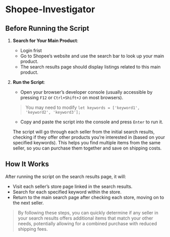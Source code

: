 # Shopee-Investigator

## Before Running the Script
1. **Search for Your Main Product**:
   - Login frist
   - Go to Shopee’s website and use the search bar to look up your main product.
   - The search results page should display listings related to this main product.

2. **Run the Script**:
   - Open your browser’s developer console (usually accessible by pressing `F12` or `Ctrl+Shift+J` on most browsers).
   > You may need to modify `let keywords = ['keyword1', 'keyword2', 'keyword3'];`
   - Copy and paste the script into the console and press `Enter` to run it.

   The script will go through each seller from the initial search results, checking if they offer other products you’re interested in (based on your specified keywords). This helps you find multiple items from the same seller, so you can purchase them together and save on shipping costs.

## How It Works
After running the script on the search results page, it will:
- Visit each seller’s store page linked in the search results.
- Search for each specified keyword within the store.
- Return to the main search page after checking each store, moving on to the next seller.

> By following these steps, you can quickly determine if any seller in your search results offers additional items that match your other needs, potentially allowing for a combined purchase with reduced shipping fees.